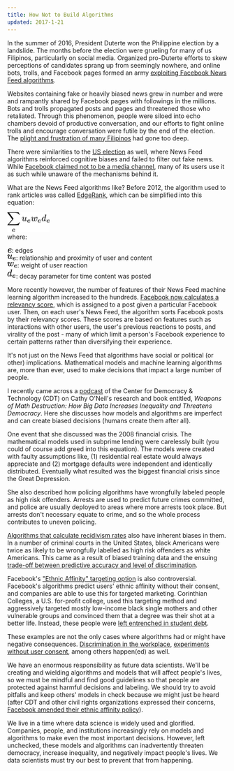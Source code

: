 ```yaml
---
title: How Not to Build Algorithms
updated: 2017-1-21
---
```


In the summer of 2016, President Duterte won the Philippine election by a landslide. The months before the election were grueling for many of us Filipinos, particularly on social media. Organized  pro-Duterte efforts to skew perceptions of candidates sprang up from seemingly nowhere, and online bots, trolls, and Facebook pages formed an army [exploiting Facebook News Feed algorithms](http://www.rappler.com/newsbreak/148536-facebook-algorithms-impact-democracy).

Websites containing fake or heavily biased news grew in number and were and rampantly shared by Facebook pages with followings in the millions. Bots and trolls propagated posts and pages and threatened those who retaliated. Through this phenomenon, people were siloed into echo chambers devoid of productive conversation, and our efforts to fight online trolls and encourage conversation were futile by the end of the election. The [plight and frustration of many Filipinos](http://www.manilatimes.net/duterte-is-pnoys-real-legacy/258365/) had gone too deep.

There were similarities to the [US election](https://www.nytimes.com/2016/08/28/magazine/inside-facebooks-totally-insane-unintentionally-gigantic-hyperpartisan-political-media-machine.html) as well, where News Feed algorithms reinforced cognitive biases and failed to filter out fake news. While [Facebook claimed not to be a media channel](https://qz.com/770743/zuckerberg-says-facebook-will-never-be-a-media-company-despite-controlling-the-worlds-media/), many of its users use it as such while unaware of the mechanisms behind it.

What are the News Feed algorithms like? Before 2012, the algorithm used to rank articles was called [EdgeRank](https://en.wikipedia.org/wiki/EdgeRank), which can be simplified into this equation:

![](../latex/ds-ethics/latex-image-1.png)<br>
where:

![](../latex/ds-ethics/latex-image-2.png): edges <br>
![](../latex/ds-ethics/latex-image-3.png): relationship and proximity of user and content <br>
![](../latex/ds-ethics/latex-image-4.png): weight of user reaction <br>
![](../latex/ds-ethics/latex-image-5.png): decay parameter for time content was posted


More recently however, the number of features of their News Feed machine learning algorithm increased to the hundreds.
[Facebook now calculates a relevancy score](http://www.slate.com/articles/technology/cover_story/2016/01/how_facebook_s_news_feed_algorithm_works.html), which is assigned to a post given a particular Facebook user. Then, on each user's News Feed, the algorithm sorts Facebook posts by their relevancy scores. These scores are based on features such as interactions with other users, the user's previous reactions to posts, and virality of the post - many of which limit a person's Facebook experience to certain patterns rather than diversifying their experience.

It's not just on the News Feed that algorithms have social or political (or other) implications. Mathematical models and machine learning algorithms are, more than ever, used to make decisions that impact a large number of people.

I recently came across a [podcast](https://cdt.org/blog/tech-talk-weapons-of-math-destruction/) of the Center for Democracy & Technology (CDT) on Cathy O'Neil's research and book entitled, _Weapons of Math Destruction: How Big Data Increases Inequality and Threatens Democracy_. Here she discusses how models and algorithms are imperfect and can create biased decisions (humans create them after all).

One event that she discussed was the 2008 financial crisis. The mathematical models used in subprime lending were carelessly built (you could of course add greed into this equation). The models were created with faulty assumptions like, (1) residential real estate would always appreciate and (2) mortgage defaults were independent and identically distributed. Eventually what resulted was the biggest financial crisis since the Great Depression.

She also described how policing algorithms have wrongfully labeled people as high risk offenders. Arrests are used to predict future crimes committed, and police are usually deployed to areas where more arrests took place. But arrests don't necessary equate to crime, and so the whole process contributes to uneven policing.

[Algorithms that calculate recidivism rates](http://www.businessinsider.com/racial-bias-in-criminal-courts-2017-1) also have inherent biases in them. In a number of criminal courts in the United States, black Americans were twice as likely to be wrongfully labelled as high risk offenders as white Americans. This came as a result of biased training data and the ensuing [trade-off between predictive accuracy and level of discrimination](https://mathbabe.org/2017/01/04/recidivism-risk-algorithms-are-inherently-discriminatory/).

Facebook's ["Ethnic Affinity" targeting option](https://cdt.org/blog/a-closer-look-at-the-legality-of-ethnic-affinity/) is also controversial. Facebook's algorithms predict users' ethnic affinity without their consent, and companies are able to use this for targeted marketing. Corinthian Colleges, a U.S. for-profit college, used this targeting method and aggressively targeted mostly low-income black single mothers and other vulnerable groups and convinced them that a degree was their shot at a better life. Instead, these people were [left entrenched in student debt](http://america.aljazeera.com/articles/2013/10/11/california-attorneygeneralfilessuitagainstforprofitcollege.html).

These examples are not the only cases where algorithms had or might have negative consequences. [Discrimination in the workplace](https://cdt.org/blog/charting-a-fair-path-forward-on-big-data-algorithms-in-the-workplace/), [experiments without user consent](https://www.theguardian.com/technology/2014/oct/02/facebook-sorry-secret-psychological-experiment-users), among others happen(ed) as well.

We have an enormous responsibility as future data scientists. We'll be creating and wielding algorithms and models that will affect people's lives, so we must be mindful and find good guidelines so that people are protected against harmful decisions and labeling. We should try to avoid pitfalls and keep others' models in check because we might just be heard (after CDT and other civil rights organizations expressed their concerns, [Facebook amended their ethnic affinity policy](https://cdt.org/blog/facebook-announces-changes-to-ethnic-affinity-marketing/)).

We live in a time where data science is widely used and glorified. Companies, people, and institutions increasingly rely on models and algorithms to make even the most important decisions. However, left unchecked, these models and algorithms can inadvertently threaten democracy, increase inequality, and negatively impact people's lives. We data scientists must try our best to prevent that from happening.
